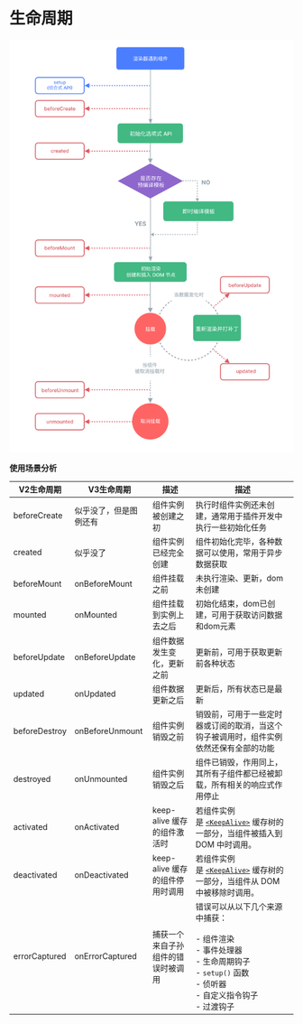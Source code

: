 # 生命周期

![](../../public/生命周期-20240719015948048.jpg)


**使用场景分析**

| V2生命周期        | V3生命周期          | 描述                    | 描述                                                                                                            |
| ------------- | --------------- | --------------------- | ------------------------------------------------------------------------------------------------------------- |
| beforeCreate  | 似乎没了，但是图例还有     | 组件实例被创建之初             | 执行时组件实例还未创建，通常用于插件开发中执行一些初始化任务                                                                                |
| created       | 似乎没了            | 组件实例已经完全创建            | 组件初始化完毕，各种数据可以使用，常用于异步数据获取                                                                                    |
| beforeMount   | onBeforeMount   | 组件挂载之前                | 未执行渲染、更新，dom未创建                                                                                               |
| mounted       | onMounted       | 组件挂载到实例上去之后           | 初始化结束，dom已创建，可用于获取访问数据和dom元素                                                                                  |
| beforeUpdate  | onBeforeUpdate  | 组件数据发生变化，更新之前         | 更新前，可用于获取更新前各种状态                                                                                              |
| updated       | onUpdated       | 组件数据更新之后              | 更新后，所有状态已是最新                                                                                                  |
| beforeDestroy | onBeforeUnmount | 组件实例销毁之前              | 销毁前，可用于一些定时器或订阅的取消，当这个钩子被调用时，组件实例依然还保有全部的功能                                                                   |
| destroyed     | onUnmounted     | 组件实例销毁之后              | 组件已销毁，作用同上，其所有子组件都已经被卸载，所有相关的响应式作用停止                                                                          |
| activated     | onActivated     | keep-alive 缓存的组件激活时   | 若组件实例是 [`<KeepAlive>`](https://cn.vuejs.org/api/built-in-components.html#keepalive) 缓存树的一部分，当组件被插入到 DOM 中时调用。 |
| deactivated   | onDeactivated   | keep-alive 缓存的组件停用时调用 | 若组件实例是 [`<KeepAlive>`](https://cn.vuejs.org/api/built-in-components.html#keepalive) 缓存树的一部分，当组件从 DOM 中被移除时调用。 |
| errorCaptured | onErrorCaptured | 捕获一个来自子孙组件的错误时被调用     | 错误可以从以下几个来源中捕获：<br><br>- 组件渲染<br>- 事件处理器<br>- 生命周期钩子<br>- `setup()` 函数<br>- 侦听器<br>- 自定义指令钩子<br>- 过渡钩子        |